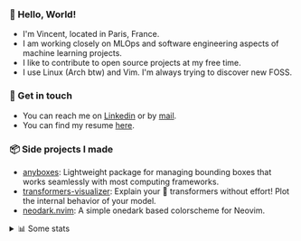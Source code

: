 ### 👋 Hello, World!

- I'm Vincent, located in Paris, France.
- I am working closely on MLOps and software engineering aspects of machine learning projects.
- I like to contribute to open source projects at my free time.
- I use Linux (Arch btw) and Vim. I'm always trying to discover new FOSS.

### 🔗 Get in touch

- You can reach me on [Linkedin](https://www.linkedin.com/in/vincent-duchauffour-3a9641155/) or by [mail](mailto:vincent.duchauffour@proton.me).
- You can find my resume [here](https://raw.githubusercontent.com/VDuchauffour/resume/main/resume.pdf).

### 📦 Side projects I made

- [anyboxes](https://github.com/VDuchauffour/anyboxes): Lightweight package for managing bounding boxes that works seamlessly with most computing frameworks.
- [transformers-visualizer](https://github.com/VDuchauffour/transformers-visualizer): Explain your 🤗 transformers without effort! Plot the internal behavior of your model. 
- [neodark.nvim](https://github.com/VDuchauffour/neodark.nvim): A simple onedark based colorscheme for Neovim.

<details><summary>📊 Some stats</summary>  
  
<p align="center">
  <img alt="VDuchauffour's github stats" src="https://github-readme-stats.vercel.app/api?username=VDuchauffour&include_all_commits=true&show_icons=true&theme=react"/>
  <br />
  <img alt="VDuchauffour's streak stats" src="https://streak-stats.demolab.com?user=VDuchauffour&theme=react"/>
  <br />
  <img alt="VDuchauffour's language stats" src="https://github-readme-stats.vercel.app/api/top-langs/?username=VDuchauffour&count_private=true&include_all_commits=true&show_icons=true&layout=compact&theme=react"/>
  <!--   <br />
  <img alt="VDuchauffour's Wakatime stats" src="https://github-readme-stats.vercel.app/api/wakatime?username=VDuchauffour&theme=react"/> -->
</p>

#### 🧭 Wakatime stats
<!--START_SECTION:waka-->
![Code Time](http://img.shields.io/badge/Code%20Time-1%2C417%20hrs%2028%20mins-blue)

![Lines of code](https://img.shields.io/badge/From%20Hello%20World%20I%27ve%20Written-2.0%20million%20lines%20of%20code-blue)

**🐱 My GitHub Data** 

> 📦 970.7 kB Used in GitHub's Storage 
 > 
> 🏆 1,745 Contributions in the Year 2023
 > 
> 🚫 Not Opted to Hire
 > 
> 📜 9 Public Repositories 
 > 
> 🔑 2 Private Repositories 
 > 
**I'm a Night 🦉** 

```text
🌞 Morning                59 commits          █░░░░░░░░░░░░░░░░░░░░░░░░   04.64 % 
🌆 Daytime                341 commits         ███████░░░░░░░░░░░░░░░░░░   26.83 % 
🌃 Evening                680 commits         █████████████░░░░░░░░░░░░   53.50 % 
🌙 Night                  191 commits         ████░░░░░░░░░░░░░░░░░░░░░   15.03 % 
```
📅 **I'm Most Productive on Saturday** 

```text
Monday                   180 commits         ████░░░░░░░░░░░░░░░░░░░░░   14.16 % 
Tuesday                  99 commits          ██░░░░░░░░░░░░░░░░░░░░░░░   07.79 % 
Wednesday                228 commits         ████░░░░░░░░░░░░░░░░░░░░░   17.94 % 
Thursday                 177 commits         ███░░░░░░░░░░░░░░░░░░░░░░   13.93 % 
Friday                   122 commits         ██░░░░░░░░░░░░░░░░░░░░░░░   09.60 % 
Saturday                 318 commits         ██████░░░░░░░░░░░░░░░░░░░   25.02 % 
Sunday                   147 commits         ███░░░░░░░░░░░░░░░░░░░░░░   11.57 % 
```


📊 **This Week I Spent My Time On** 

```text
💬 Programming Languages: 
Python                   13 hrs 16 mins      ███████████████░░░░░░░░░░   59.64 % 
YAML                     5 hrs 59 mins       ███████░░░░░░░░░░░░░░░░░░   26.92 % 
TOML                     1 hr 2 mins         █░░░░░░░░░░░░░░░░░░░░░░░░   04.68 % 
Markdown                 38 mins             █░░░░░░░░░░░░░░░░░░░░░░░░   02.88 % 
Other                    25 mins             ░░░░░░░░░░░░░░░░░░░░░░░░░   01.87 % 
```


 Last Updated on 22/12/2023 00:36:18 UTC
<!--END_SECTION:waka-->
</details>
